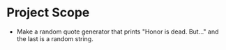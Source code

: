 # Project Scope
- Make a random quote generator that prints "Honor is dead. But..." and the last is a random string.
